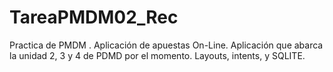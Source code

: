 # TareaPMDM02_Rec
Practica de PMDM . Aplicación de apuestas On-Line.
Aplicación que abarca la unidad 2, 3 y 4 de PDMD por el momento. Layouts, intents, y SQLITE.
